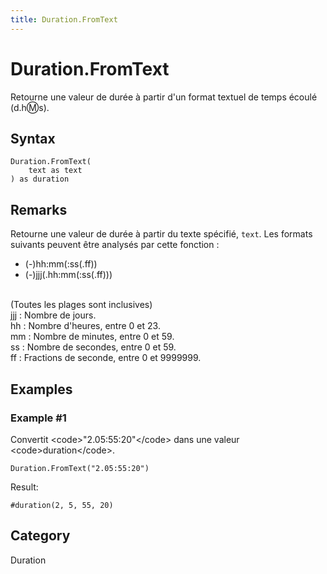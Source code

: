 ```yaml
---
title: Duration.FromText
---
```


# Duration.FromText


Retourne une valeur de durée à partir d&#39;un format textuel de temps écoulé (d.h:m:s).


## Syntax

```powerquery
Duration.FromText(
    text as text
) as duration
```


## Remarks

Retourne une valeur de durée à partir du texte spécifié, <code>text</code>. Les formats suivants peuvent être analysés par cette fonction : <ul>        <li>(-)hh:mm(:ss(.ff)) </li>        <li>(-)jjj(.hh:mm(:ss(.ff))) </li> </ul>        <br />        (Toutes les plages sont inclusives)<br />        jjj : Nombre de jours.<br />        hh : Nombre d'heures, entre 0 et 23.<br />        mm : Nombre de minutes, entre 0 et 59.<br />        ss : Nombre de secondes, entre 0 et 59.<br />        ff : Fractions de seconde, entre 0 et 9999999.


## Examples

### Example #1 
Convertit &lt;code&gt;&#34;2.05:55:20&#34;&lt;/code&gt; dans une valeur &lt;code&gt;duration&lt;/code&gt;.
```powerquery
Duration.FromText("2.05:55:20")
```

Result: 
```powerquery
#duration(2, 5, 55, 20)
```




## Category
Duration
